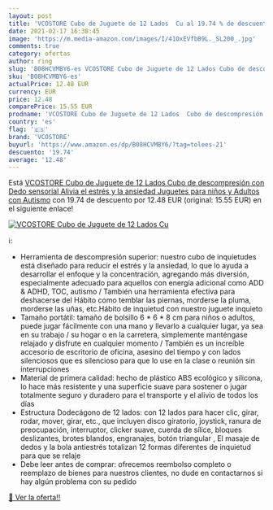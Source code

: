 ```yaml
---
layout: post
title: 'VCOSTORE Cubo de Juguete de 12 Lados  Cu al 19.74 % de descuento'
date: 2021-02-17 16:38:45
image: 'https://m.media-amazon.com/images/I/41OxEVfbB9L._SL200_.jpg'
comments: true
category: ofertas
author: ring
slug: 'B08HCVMBY6-es VCOSTORE Cubo de Juguete de 12 Lados Cubo de descompresión...'
sku: 'B08HCVMBY6-es'
actualPrice: 12.48 EUR
currency: EUR
price: 12.48
comparePrice: 15.55 EUR
prodname: 'VCOSTORE Cubo de Juguete de 12 Lados  Cubo de descompresión con Dedo sensorial  Alivia el estrés y la ansiedad  Juguetes para niños y Adultos con Autismo'
country: 'es'
flag: '🇪🇸'
brand: 'VCOSTORE'
buyurl: 'https://www.amazon.es/dp/B08HCVMBY6/?tag=tolees-21'
descuento: '19.74'
average: '12.48'
---
```


Está [VCOSTORE Cubo de Juguete de 12 Lados  Cubo de descompresión con Dedo sensorial  Alivia el estrés y la ansiedad  Juguetes para niños y Adultos con Autismo](https://www.amazon.es/dp/B08HCVMBY6/?tag=tolees-21) con 19.74 de descuento por 12.48 EUR (original: 15.55 EUR) en el siguiente enlace!

[![VCOSTORE Cubo de Juguete de 12 Lados  Cu](https://m.media-amazon.com/images/I/41OxEVfbB9L._SL200_.jpg)](https://www.amazon.es/dp/B08HCVMBY6/?tag=tolees-21)

ℹ️:

- Herramienta de descompresión superior: nuestro cubo de inquietudes está diseñado para reducir el estrés y la ansiedad, lo que lo ayuda a desarrollar el enfoque y la concentración, agregando más diversión, especialmente adecuado para aquellos con energía adicional como ADD & ADHD, TOC, autismo / También una herramienta efectiva para deshacerse del Hábito como temblar las piernas, morderse la pluma, morderse las uñas, etc.Hábito de inquietud con nuestro juguete inquieto
- Tamaño portátil: tamaño de bolsillo 6 * 6 * 8 cm para niños o adultos, puede jugar fácilmente con una mano y llevarlo a cualquier lugar, ya sea en su trabajo / su hogar o en la carretera, simplemente manténgase relajado y disfrute en cualquier momento / También es un increíble accesorio de escritorio de oficina, asesino del tiempo y con lados silenciosos que es silencioso para que lo use en la clase o reunión sin interrupciones
- Material de primera calidad: hecho de plástico ABS ecológico y silicona, lo hace más resistente y una superficie suave para sostener o jugar totalmente seguro y duradero para el transporte y el alivio de todos los días
- Estructura Dodecágono de 12 lados: con 12 lados para hacer clic, girar, rodar, mover, girar, etc., que incluyen disco giratorio, joystick, ranura de preocupación, interruptor, clicker suave, cuerda de sílice, bloques deslizantes, brotes blandos, engranajes, botón triangular , El masaje de dedos y la bola antiestrés totalizan 12 formas diferentes de inquietud para que se relaje
- Debe leer antes de comprar: ofrecemos reembolso completo o reemplazo de bienes para nuestros clientes, no dude en contactarnos si hay algún problema con su pedido

[🛒 Ver la oferta!!](https://www.amazon.es/dp/B08HCVMBY6/?tag=tolees-21)
